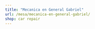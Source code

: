 ```yaml
---
title: "Mecanica en General Gabriel"
url: /mesa/mecanica-en-general-gabriel/
shop: car repair
---
```

